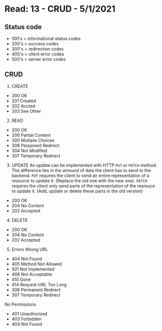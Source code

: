 # Read: 13 - CRUD - 5/1/2021

## Status code

- 100's = informational status codes
- 200's = success codes
- 300's = redirection codes
- 400's = client error codes
- 500's = server error codes

## CRUD

1. CREATE

- 200 OK
- 201 Created
- 202 Accted
- 303 See Other

2. READ

- 200 OK
- 206 Partial Content
- 300 Multiple Choices
- 308 Perpanent Redirect
- 304 Not Modified
- 307 Temporary Redirect

3. UPDATE
   An update can be implemented with HTTP `PUT` or `PATCH` method. The difference lies in the amound of data the client has to send to the backend. `PUT` requires the client to send an entire representation of a resource to update it. (Replace the old one with the new one). `PATCH` requires the client only send parts of the representation of the resrouce to update it. (Add, update or delete these parts in the old version)

- 200 OK
- 204 No Content
- 202 Accepted

4. DELETE

- 200 OK
- 204 No Content
- 202 Accepted

5. Errors
   Wrong URL

- 404 Not Found
- 405 Method Not Allowed
- 501 Not Implemented
- 406 Not Acceptable
- 410 Gone
- 414 Request-URL Too Long
- 308 Permanent Redirect
- 307 Temporary Redirect

No Permissions

- 401 Unauthorized
- 403 Forbidden
- 404 Not Found
